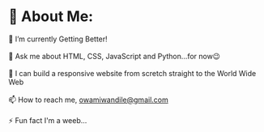 # 💫 About Me:
🔭 I’m currently Getting Better!<br><br>💬 Ask me about HTML, CSS, JavaScript and Python...for now😉<br><br>📝 I can build a responsive website from scretch straight to the World Wide Web<br><br>📫 How to reach me, owamiwandile@gmail.com<br><br>⚡ Fun fact I'm a weeb...


